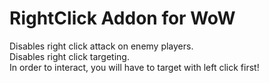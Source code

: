 # RightClick Addon for WoW
Disables right click attack on enemy players. \
Disables right click targeting. \
In order to interact, you will have to target with left click first!
